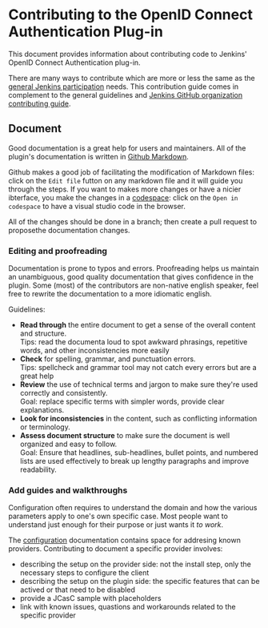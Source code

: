 # Contributing to the OpenID Connect Authentication Plug-in

This document provides information about contributing code to
Jenkins' OpenID Connect Authentication plug-in.

There are many ways to contribute which are more or less the same as
the [general Jenkins participation](https://www.jenkins.io/participate/)
needs. This contribution guide comes in complement to the general guidelines
and [Jenkins GitHub organization contributing guide](https://github.com/jenkinsci/.github/blob/master/CONTRIBUTING.md).

## Document

Good documentation is a great help for users and maintainers.
All of the plugin's documentation is written in [Github Markdown](https://docs.github.com/en/get-started/writing-on-github/getting-started-with-writing-and-formatting-on-github/quickstart-for-writing-on-github).

Github makes a good job of facilitating the modification of Markdown files: click on the `Edit file` futton on any markdown file and it will guide you through the steps.
If you want to makes more changes or have a nicier ibterface, you make the changes in a [codespace](https://docs.github.com/en/codespaces): click on the `Open in codespace` to have a visual studio code in the browser.

All of the changes should be done in a branch; then create a pull request to proposethe documentation changes.

### Editing and proofreading

Documentation is prone to typos and errors. Proofreading helps us maintain an unambiguous, good quality documentation that gives confidence in the plugin.
Some (most) of the contributors are non-native english speaker, feel free to rewrite the documentation to a more idiomatic english.

Guidelines:

- **Read through** the entire document to get a sense of the overall content and structure.<br />
  Tips: read the documenta loud to spot awkward phrasings, repetitive words, and other inconsistencies more easily
- **Check** for spelling, grammar, and punctuation errors.<br />
  Tips: spellcheck and grammar tool may not catch every errors but are a great help
- **Review** the use of technical terms and jargon to make sure they're used correctly and consistently.<br />
  Goal: replace specific terms with simpler words, provide clear explanations. 
- **Look for inconsistencies** in the content, such as conflicting information or terminology.
- **Assess document structure** to make sure the document is well organized and easy to follow.<br/>
  Goal: Ensure that headlines, sub-headlines, bullet points, and numbered lists are used effectively to break up lengthy paragraphs and improve readability.

### Add guides and walkthroughs

Configuration often requires to understand the domain and how the various parameters apply to one's own specific case.
Most people want to understand just enough for their purpose or just wants it *to work*.

The [configuration](configuration/README.md) documentation contains space for addresing known providers.
Contributing to document a specific provider involves:

- describing the setup on the provider side: not the install step, only the necessary steps to configure the client
- describing the setup on the plugin side: the specific features that can be actived or that need to be disabled
- provide a JCasC sample with placeholders
- link with known issues, quastions and workarounds related to the specific provider
